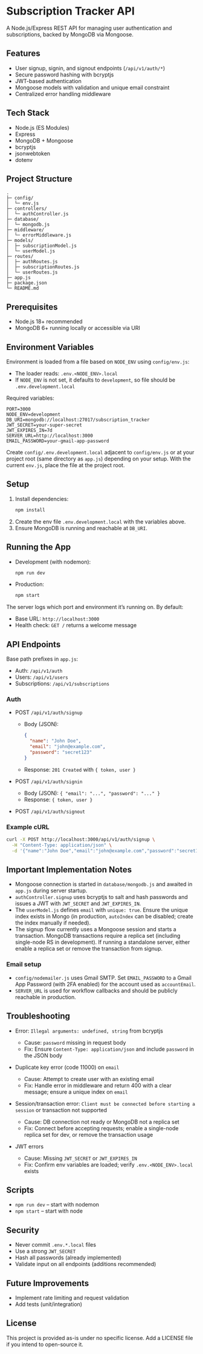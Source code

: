 # Subscription Tracker API

A Node.js/Express REST API for managing user authentication and subscriptions, backed by MongoDB via Mongoose.

## Features

- User signup, signin, and signout endpoints (`/api/v1/auth/*`)
- Secure password hashing with bcryptjs
- JWT-based authentication
- Mongoose models with validation and unique email constraint
- Centralized error handling middleware

## Tech Stack

- Node.js (ES Modules)
- Express
- MongoDB + Mongoose
- bcryptjs
- jsonwebtoken
- dotenv

## Project Structure

```
.
├─ config/
│  └─ env.js
├─ controllers/
│  └─ authController.js
├─ database/
│  └─ mongodb.js
├─ middleware/
│  └─ errorMiddleware.js
├─ models/
│  ├─ subscriptionModel.js
│  └─ userModel.js
├─ routes/
│  ├─ authRoutes.js
│  ├─ subscriptionRoutes.js
│  └─ userRoutes.js
├─ app.js
├─ package.json
└─ README.md
```

## Prerequisites

- Node.js 18+ recommended
- MongoDB 6+ running locally or accessible via URI

## Environment Variables

Environment is loaded from a file based on `NODE_ENV` using `config/env.js`:

- The loader reads: `.env.<NODE_ENV>.local`
- If `NODE_ENV` is not set, it defaults to `development`, so file should be `.env.development.local`

Required variables:

```
PORT=3000
NODE_ENV=development
DB_URI=mongodb://localhost:27017/subscription_tracker
JWT_SECRET=your-super-secret
JWT_EXPIRES_IN=7d
SERVER_URL=http://localhost:3000
EMAIL_PASSWORD=your-gmail-app-password
```

Create `config/.env.development.local` adjacent to `config/env.js` or at your project root (same directory as `app.js`) depending on your setup. With the current `env.js`, place the file at the project root.

## Setup

1. Install dependencies:
   ```bash
   npm install
   ```
2. Create the env file `.env.development.local` with the variables above.
3. Ensure MongoDB is running and reachable at `DB_URI`.

## Running the App

- Development (with nodemon):
  ```bash
  npm run dev
  ```
- Production:
  ```bash
  npm start
  ```

The server logs which port and environment it’s running on. By default:
- Base URL: `http://localhost:3000`
- Health check: `GET /` returns a welcome message

## API Endpoints

Base path prefixes in `app.js`:
- Auth: `/api/v1/auth`
- Users: `/api/v1/users`
- Subscriptions: `/api/v1/subscriptions`

### Auth

- POST `/api/v1/auth/signup`
  - Body (JSON):
    ```json
    {
      "name": "John Doe",
      "email": "john@example.com",
      "password": "secret123"
    }
    ```
  - Response: `201 Created` with `{ token, user }`

- POST `/api/v1/auth/signin`
  - Body (JSON): `{ "email": "...", "password": "..." }`
  - Response: `{ token, user }`

- POST `/api/v1/auth/signout`

### Example cURL

```bash
curl -X POST http://localhost:3000/api/v1/auth/signup \
  -H "Content-Type: application/json" \
  -d '{"name":"John Doe","email":"john@example.com","password":"secret123"}'
```

## Important Implementation Notes

- Mongoose connection is started in `database/mongodb.js` and awaited in `app.js` during server startup.
- `authController.signup` uses bcryptjs to salt and hash passwords and issues a JWT with `JWT_SECRET` and `JWT_EXPIRES_IN`.
- The `userModel.js` defines `email` with `unique: true`. Ensure the unique index exists in Mongo (in production, `autoIndex` can be disabled; create the index manually if needed).
- The signup flow currently uses a Mongoose session and starts a transaction. MongoDB transactions require a replica set (including single-node RS in development). If running a standalone server, either enable a replica set or remove the transaction from signup.

### Email setup
- `config/nodemailer.js` uses Gmail SMTP. Set `EMAIL_PASSWORD` to a Gmail App Password (with 2FA enabled) for the account used as `accountEmail`.
- `SERVER_URL` is used for workflow callbacks and should be publicly reachable in production.

## Troubleshooting

- Error: `Illegal arguments: undefined, string` from bcryptjs
  - Cause: `password` missing in request body
  - Fix: Ensure `Content-Type: application/json` and include `password` in the JSON body

- Duplicate key error (code 11000) on `email`
  - Cause: Attempt to create user with an existing email
  - Fix: Handle error in middleware and return 400 with a clear message; ensure a unique index on `email`

- Session/transaction error: `Client must be connected before starting a session` or transaction not supported
  - Cause: DB connection not ready or MongoDB not a replica set
  - Fix: Connect before accepting requests; enable a single-node replica set for dev, or remove the transaction usage

- JWT errors
  - Cause: Missing `JWT_SECRET` or `JWT_EXPIRES_IN`
  - Fix: Confirm env variables are loaded; verify `.env.<NODE_ENV>.local` exists

## Scripts

- `npm run dev` – start with nodemon
- `npm start` – start with node

## Security

- Never commit `.env.*.local` files
- Use a strong `JWT_SECRET`
- Hash all passwords (already implemented)
- Validate input on all endpoints (additions recommended)

## Future Improvements

- Implement rate limiting and request validation
- Add tests (unit/integration)

## License

This project is provided as-is under no specific license. Add a LICENSE file if you intend to open-source it.
